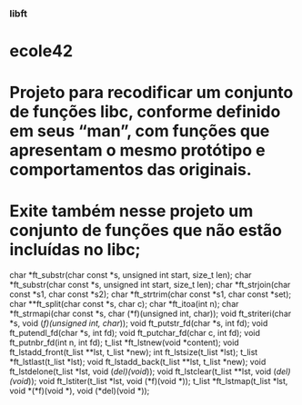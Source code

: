 ### libft
# ecole42

# Projeto para recodificar um conjunto de funções libc, conforme definido em seus “man”, com funções que apresentam o mesmo protótipo e comportamentos das originais.

# Exite também nesse projeto um conjunto de funções que não estão incluídas no libc;
char *ft_substr(char const *s, unsigned int start, size_t len);
char	*ft_substr(char const *s, unsigned int start, size_t len);
char	*ft_strjoin(char const *s1, char const *s2);
char	*ft_strtrim(char const *s1, char const *set);
char	**ft_split(char const *s, char c);
char	*ft_itoa(int n);
char	*ft_strmapi(char const *s, char (*f)(unsigned int, char));
void	ft_striteri(char *s, void (*f)(unsigned int, char*));
void	ft_putstr_fd(char *s, int fd);
void	ft_putendl_fd(char *s, int fd);
void	ft_putchar_fd(char c, int fd);
void	ft_putnbr_fd(int n, int fd);
t_list	*ft_lstnew(void *content);
void	ft_lstadd_front(t_list **lst, t_list *new);
int		ft_lstsize(t_list *lst);
t_list	*ft_lstlast(t_list *lst);
void	ft_lstadd_back(t_list **lst, t_list *new);
void	ft_lstdelone(t_list *lst, void (*del)(void*));
void	ft_lstclear(t_list **lst, void (*del)(void*));
void	ft_lstiter(t_list *lst, void (*f)(void *));
t_list	*ft_lstmap(t_list *lst, void *(*f)(void *), void (*del)(void *));
